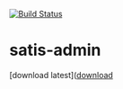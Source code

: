 [![Build Status](https://drone.io/github.com/benschw/satis-admin/status.png)](https://drone.io/github.com/benschw/satis-admin/latest)


# satis-admin


[download latest]([download](https://drone.io/github.com/benschw/satis-admin/files/admin-ui.zip)